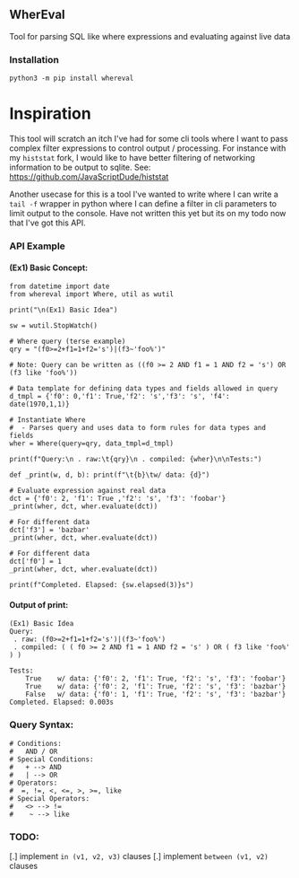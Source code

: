 ## WherEval

Tool for parsing SQL like where expressions and evaluating against live data 

### Installation

```
python3 -m pip install whereval
```

# Inspiration
This tool will scratch an itch I've had for some cli tools where I want to pass complex filter expressions to control output / processing.
For instance with my `histstat` fork, I would like to have better filtering of networking information to be output to sqlite. See: https://github.com/JavaScriptDude/histstat

Another usecase for this is a tool I've wanted to write where I can write a `tail -f` wrapper in python where I can define a filter in cli parameters to limit output to the console. Have not written this yet but its on my todo now that I've got this API.

### API Example

#### (Ex1) Basic Concept:
```python3
from datetime import date
from whereval import Where, util as wutil

print("\n(Ex1) Basic Idea")

sw = wutil.StopWatch()

# Where query (terse example)
qry = "(f0>=2+f1=1+f2='s')|(f3~'foo%')"

# Note: Query can be written as ((f0 >= 2 AND f1 = 1 AND f2 = 's') OR (f3 like 'foo%'))

# Data template for defining data types and fields allowed in query
d_tmpl = {'f0': 0,'f1': True,'f2': 's','f3': 's', 'f4': date(1970,1,1)}

# Instantiate Where
#  - Parses query and uses data to form rules for data types and fields
wher = Where(query=qry, data_tmpl=d_tmpl)

print(f"Query:\n . raw:\t{qry}\n . compiled: {wher}\n\nTests:")

def _print(w, d, b): print(f"\t{b}\tw/ data: {d}")

# Evaluate expression against real data
dct = {'f0': 2, 'f1': True ,'f2': 's', 'f3': 'foobar'}
_print(wher, dct, wher.evaluate(dct))

# For different data
dct['f3'] = 'bazbar'
_print(wher, dct, wher.evaluate(dct))

# For different data
dct['f0'] = 1
_print(wher, dct, wher.evaluate(dct))

print(f"Completed. Elapsed: {sw.elapsed(3)}s")
```

#### Output of print:
```
(Ex1) Basic Idea
Query:
 . raw:	(f0>=2+f1=1+f2='s')|(f3~'foo%')
 . compiled: ( ( f0 >= 2 AND f1 = 1 AND f2 = 's' ) OR ( f3 like 'foo%' ) )

Tests:
	True	w/ data: {'f0': 2, 'f1': True, 'f2': 's', 'f3': 'foobar'}
	True	w/ data: {'f0': 2, 'f1': True, 'f2': 's', 'f3': 'bazbar'}
	False	w/ data: {'f0': 1, 'f1': True, 'f2': 's', 'f3': 'bazbar'}
Completed. Elapsed: 0.003s
```


### Query Syntax:

```
# Conditions:
#   AND / OR
# Special Conditions:
#   + --> AND
#   | --> OR
# Operators:
#  =, !=, <, <=, >, >=, like
# Special Operators:
#   <> --> !=
#    ~ --> like
```

### TODO:
[.] implement `in (v1, v2, v3)` clauses
[.] implement `between (v1, v2)` clauses